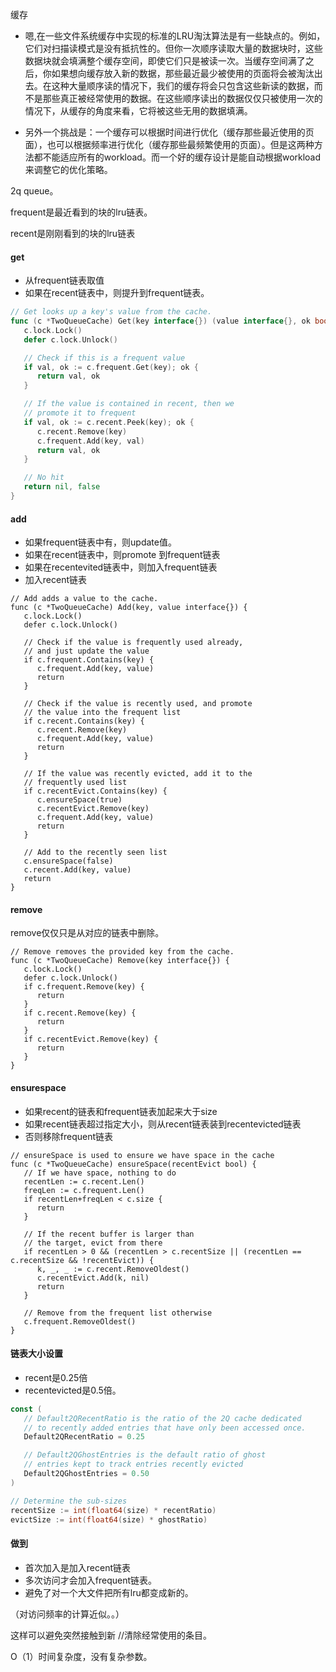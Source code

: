 缓存

- 嗯,在一些文件系统缓存中实现的标准的LRU淘汰算法是有一些缺点的。例如，它们对扫描读模式是没有抵抗性的。但你一次顺序读取大量的数据块时，这些数据块就会填满整个缓存空间，即使它们只是被读一次。当缓存空间满了之后，你如果想向缓存放入新的数据，那些最近最少被使用的页面将会被淘汰出去。在这种大量顺序读的情况下，我们的缓存将会只包含这些新读的数据，而不是那些真正被经常使用的数据。在这些顺序读出的数据仅仅只被使用一次的情况下，从缓存的角度来看，它将被这些无用的数据填满。



- 另外一个挑战是：一个缓存可以根据时间进行优化（缓存那些最近使用的页面），也可以根据频率进行优化（缓存那些最频繁使用的页面）。但是这两种方法都不能适应所有的workload。而一个好的缓存设计是能自动根据workload来调整它的优化策略。



2q queue。

frequent是最近看到的块的lru链表。

recent是刚刚看到的块的lru链表

#### get

- 从frequent链表取值
- 如果在recent链表中，则提升到frequent链表。

```go
// Get looks up a key's value from the cache.
func (c *TwoQueueCache) Get(key interface{}) (value interface{}, ok bool) {
   c.lock.Lock()
   defer c.lock.Unlock()

   // Check if this is a frequent value
   if val, ok := c.frequent.Get(key); ok {
      return val, ok
   }

   // If the value is contained in recent, then we
   // promote it to frequent
   if val, ok := c.recent.Peek(key); ok {
      c.recent.Remove(key)
      c.frequent.Add(key, val)
      return val, ok
   }

   // No hit
   return nil, false
}
```

#### add

- 如果frequent链表中有，则update值。
- 如果在recent链表中，则promote 到frequent链表
- 如果在recentevited链表中，则加入frequent链表
- 加入recent链表

```
// Add adds a value to the cache.
func (c *TwoQueueCache) Add(key, value interface{}) {
   c.lock.Lock()
   defer c.lock.Unlock()

   // Check if the value is frequently used already,
   // and just update the value
   if c.frequent.Contains(key) {
      c.frequent.Add(key, value)
      return
   }

   // Check if the value is recently used, and promote
   // the value into the frequent list
   if c.recent.Contains(key) {
      c.recent.Remove(key)
      c.frequent.Add(key, value)
      return
   }

   // If the value was recently evicted, add it to the
   // frequently used list
   if c.recentEvict.Contains(key) {
      c.ensureSpace(true)
      c.recentEvict.Remove(key)
      c.frequent.Add(key, value)
      return
   }

   // Add to the recently seen list
   c.ensureSpace(false)
   c.recent.Add(key, value)
   return
}
```

#### remove

remove仅仅只是从对应的链表中删除。

```
// Remove removes the provided key from the cache.
func (c *TwoQueueCache) Remove(key interface{}) {
   c.lock.Lock()
   defer c.lock.Unlock()
   if c.frequent.Remove(key) {
      return
   }
   if c.recent.Remove(key) {
      return
   }
   if c.recentEvict.Remove(key) {
      return
   }
}
```

#### ensurespace

- 如果recent的链表和frequent链表加起来大于size
- 如果recent链表超过指定大小，则从recent链表装到recentevicted链表
- 否则移除frequent链表

```
// ensureSpace is used to ensure we have space in the cache
func (c *TwoQueueCache) ensureSpace(recentEvict bool) {
   // If we have space, nothing to do
   recentLen := c.recent.Len()
   freqLen := c.frequent.Len()
   if recentLen+freqLen < c.size {
      return
   }

   // If the recent buffer is larger than
   // the target, evict from there
   if recentLen > 0 && (recentLen > c.recentSize || (recentLen == c.recentSize && !recentEvict)) {
      k, _, _ := c.recent.RemoveOldest()
      c.recentEvict.Add(k, nil)
      return
   }

   // Remove from the frequent list otherwise
   c.frequent.RemoveOldest()
}
```



#### 链表大小设置

- recent是0.25倍
- recentevicted是0.5倍。

```go
const (
   // Default2QRecentRatio is the ratio of the 2Q cache dedicated
   // to recently added entries that have only been accessed once.
   Default2QRecentRatio = 0.25

   // Default2QGhostEntries is the default ratio of ghost
   // entries kept to track entries recently evicted
   Default2QGhostEntries = 0.50
)
```

```go
// Determine the sub-sizes
recentSize := int(float64(size) * recentRatio)
evictSize := int(float64(size) * ghostRatio)
```

#### 做到

- 首次加入是加入recent链表
- 多次访问才会加入frequent链表。
- 避免了对一个大文件把所有lru都变成新的。



（对访问频率的计算近似。。）

这样可以避免突然接触到新
//清除经常使用的条目。



O（1）时间复杂度，没有复杂参数。